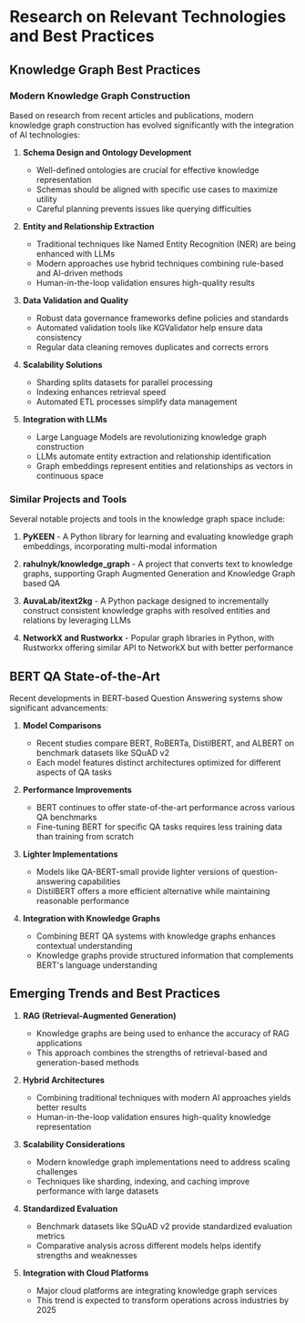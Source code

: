 # Research on Relevant Technologies and Best Practices

## Knowledge Graph Best Practices

### Modern Knowledge Graph Construction
Based on research from recent articles and publications, modern knowledge graph construction has evolved significantly with the integration of AI technologies:

1. **Schema Design and Ontology Development**
   - Well-defined ontologies are crucial for effective knowledge representation
   - Schemas should be aligned with specific use cases to maximize utility
   - Careful planning prevents issues like querying difficulties

2. **Entity and Relationship Extraction**
   - Traditional techniques like Named Entity Recognition (NER) are being enhanced with LLMs
   - Modern approaches use hybrid techniques combining rule-based and AI-driven methods
   - Human-in-the-loop validation ensures high-quality results

3. **Data Validation and Quality**
   - Robust data governance frameworks define policies and standards
   - Automated validation tools like KGValidator help ensure data consistency
   - Regular data cleaning removes duplicates and corrects errors

4. **Scalability Solutions**
   - Sharding splits datasets for parallel processing
   - Indexing enhances retrieval speed
   - Automated ETL processes simplify data management

5. **Integration with LLMs**
   - Large Language Models are revolutionizing knowledge graph construction
   - LLMs automate entity extraction and relationship identification
   - Graph embeddings represent entities and relationships as vectors in continuous space

### Similar Projects and Tools

Several notable projects and tools in the knowledge graph space include:

1. **PyKEEN** - A Python library for learning and evaluating knowledge graph embeddings, incorporating multi-modal information

2. **rahulnyk/knowledge_graph** - A project that converts text to knowledge graphs, supporting Graph Augmented Generation and Knowledge Graph based QA

3. **AuvaLab/itext2kg** - A Python package designed to incrementally construct consistent knowledge graphs with resolved entities and relations by leveraging LLMs

4. **NetworkX and Rustworkx** - Popular graph libraries in Python, with Rustworkx offering similar API to NetworkX but with better performance

## BERT QA State-of-the-Art

Recent developments in BERT-based Question Answering systems show significant advancements:

1. **Model Comparisons**
   - Recent studies compare BERT, RoBERTa, DistilBERT, and ALBERT on benchmark datasets like SQuAD v2
   - Each model features distinct architectures optimized for different aspects of QA tasks

2. **Performance Improvements**
   - BERT continues to offer state-of-the-art performance across various QA benchmarks
   - Fine-tuning BERT for specific QA tasks requires less training data than training from scratch

3. **Lighter Implementations**
   - Models like QA-BERT-small provide lighter versions of question-answering capabilities
   - DistilBERT offers a more efficient alternative while maintaining reasonable performance

4. **Integration with Knowledge Graphs**
   - Combining BERT QA systems with knowledge graphs enhances contextual understanding
   - Knowledge graphs provide structured information that complements BERT's language understanding

## Emerging Trends and Best Practices

1. **RAG (Retrieval-Augmented Generation)**
   - Knowledge graphs are being used to enhance the accuracy of RAG applications
   - This approach combines the strengths of retrieval-based and generation-based methods

2. **Hybrid Architectures**
   - Combining traditional techniques with modern AI approaches yields better results
   - Human-in-the-loop validation ensures high-quality knowledge representation

3. **Scalability Considerations**
   - Modern knowledge graph implementations need to address scaling challenges
   - Techniques like sharding, indexing, and caching improve performance with large datasets

4. **Standardized Evaluation**
   - Benchmark datasets like SQuAD v2 provide standardized evaluation metrics
   - Comparative analysis across different models helps identify strengths and weaknesses

5. **Integration with Cloud Platforms**
   - Major cloud platforms are integrating knowledge graph services
   - This trend is expected to transform operations across industries by 2025
